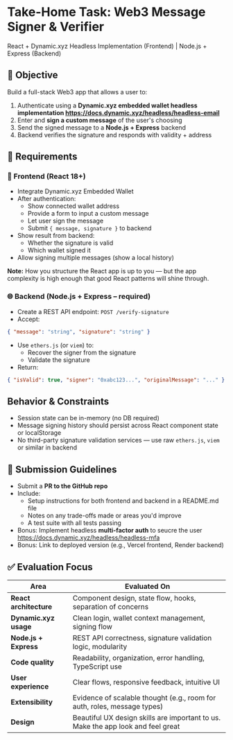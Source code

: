# Take-Home Task: **Web3 Message Signer & Verifier**
React + Dynamic.xyz Headless Implementation (Frontend) | Node.js + Express (Backend)

## 🎯 Objective
Build a full-stack Web3 app that allows a user to:
1. Authenticate using a **Dynamic.xyz embedded wallet headless implementation https://docs.dynamic.xyz/headless/headless-email**
2. Enter and **sign a custom message** of the user's choosing
3. Send the signed message to a **Node.js + Express** backend
4. Backend verifies the signature and responds with validity + address

## 🔧 Requirements

### 🧩 Frontend (React 18+)
* Integrate Dynamic.xyz Embedded Wallet
* After authentication:
   * Show connected wallet address
   * Provide a form to input a custom message
   * Let user sign the message
   * Submit `{ message, signature }` to backend
* Show result from backend:
   * Whether the signature is valid
   * Which wallet signed it
* Allow signing multiple messages (show a local history)

**Note:** How you structure the React app is up to you — but the app complexity is high enough that good React patterns will shine through.

### 🌐 Backend (Node.js + Express – required)
* Create a REST API endpoint: `POST /verify-signature`
* Accept:
```json
{ "message": "string", "signature": "string" }
```
* Use `ethers.js` (or `viem`) to:
   * Recover the signer from the signature
   * Validate the signature
* Return:
```json
{ "isValid": true, "signer": "0xabc123...", "originalMessage": "..." }
```

## Behavior & Constraints
* Session state can be in-memory (no DB required)
* Message signing history should persist across React component state or localStorage
* No third-party signature validation services — use raw `ethers.js`, `viem` or similar in backend

## 🚀 Submission Guidelines
* Submit a **PR to the GitHub repo**
* Include:
   * Setup instructions for both frontend and backend in a README.md file
   * Notes on any trade-offs made or areas you'd improve
   * A test suite with all tests passing
* Bonus: Implement headless **multi-factor auth** to seucre the user https://docs.dynamic.xyz/headless/headless-mfa
* Bonus: Link to deployed version (e.g., Vercel frontend, Render backend)

## ✅ Evaluation Focus
| Area | Evaluated On |
|------|-------------|
| **React architecture** | Component design, state flow, hooks, separation of concerns |
| **Dynamic.xyz usage** | Clean login, wallet context management, signing flow |
| **Node.js + Express** | REST API correctness, signature validation logic, modularity |
| **Code quality** | Readability, organization, error handling, TypeScript use |
| **User experience** | Clear flows, responsive feedback, intuitive UI |
| **Extensibility** | Evidence of scalable thought (e.g., room for auth, roles, message types) |
| **Design** | Beautiful UX design skills are important to us. Make the app look and feel great |
